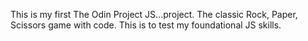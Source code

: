 This is my first The Odin Project JS...project. The classic Rock, Paper, Scissors game with code. This is to test my foundational JS skills. 
